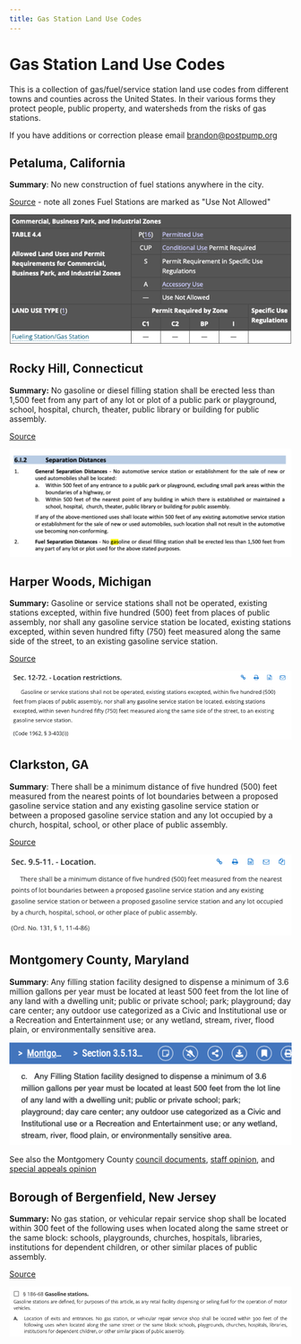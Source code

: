 ```yaml
---
title: Gas Station Land Use Codes
---
```


# Gas Station Land Use Codes

This is a collection of gas/fuel/service station land use codes from different towns and counties across the United States. In their various forms they protect people, public property, and watersheds from the risks of gas stations.

If you have additions or correction please email [brandon@postpump.org](mailto:brandon@postpump.org)

## Petaluma, California

**Summary**: No new construction of fuel stations anywhere in the city.

[Source](https://petaluma.municipal.codes/ZoningOrds/4.Tables) - note all zones Fuel Stations are marked as "Use Not Allowed"

[![Petaluma Commercial Code with No Fuel Station Use](/assets/img/petaluma-code.png)](/assets/img/petaluma-code.png)

## Rocky Hill, Connecticut

**Summary:** No gasoline or diesel filling station shall be erected less than 1,500 feet from any part of any lot or plot of a public park or playground, school, hospital, church, theater, public library or building for public assembly.

[Source](https://www.rockyhillct.gov/DocumentCenter/View/426/Zoning-Regulations-PDF)


[![Screenshot of Rock Hill Connecticut land use code for gas stations](/assets/img/rocky-hill-ct-gas-station-code.png)](/assets/img/rocky-hill-ct-gas-station-code.png)

## Harper Woods, Michigan

**Summary:** Gasoline or service stations shall not be operated, existing stations excepted, within five hundred (500) feet from places of public assembly, nor shall any gasoline service station be located, existing stations excepted, within seven hundred fifty (750) feet measured along the same side of the street, to an existing gasoline service station.

[Source](https://library.municode.com/mi/harper_woods/codes/code_of_ordinances?nodeId=COOR_CH12LIPEBURE_ARTIIIGAST_S12-72LORE)

[![Screenshot of Harper Woods, Michigan land use code for gas stations](/assets/img/harper-woods-mi-gas-station-code.png)](/assets/img/harper-woods-mi-gas-station-code.png)

## Clarkston, GA

**Summary**: There shall be a minimum distance of five hundred (500) feet measured from the nearest points of lot boundaries between a proposed gasoline service station and any existing gasoline service station or between a proposed gasoline service station and any lot occupied by a church, hospital, school, or other place of public assembly.

[Source](https://library.municode.com/ga/clarkston/codes/code_of_ordinances?nodeId=PTIICOOR_CH9.5GASEST_ARTIILOSIRE_S9.5-11LO)

[![Screenshot of Clarkston, GA land use code for gas stations](/assets/img/clarkston-ga-gas-station-code.png)](/assets/img/clarkston-ga-gas-station-code.png)

## Montgomery County, Maryland

**Summary**: Any filling station facility designed to dispense a minimum of 3.6 million gallons per year must be located at least 500 feet from the lot line of any land with a dwelling unit; public or private school; park; playground; day care center; any outdoor use categorized as a Civic and Institutional use or a Recreation and Entertainment use; or any wetland, stream, river, flood plain, or environmentally sensitive area.

[![Montgomery County setback ordinance](/assets/img/montgomery-code.png)](/assets/img/montgomery-code.png)

See also the Montgomery County [council documents](/assets/docs/montgomery-maryland/20120724_17-19.pdf), [staff opinion](/assets/docs/montgomery-maryland/mmotoMCPBreZTA15-07fillingstationsusestandards.pdf), and [special appeals opinion](/assets/docs/montgomery-maryland/2450s15.pdf)

## Borough of Bergenfield, New Jersey

**Summary:** No gas station, or vehicular repair service shop shall be located within 300 feet of the following uses when located along the same street or the same block: schools, playgrounds, churches, hospitals, libraries, institutions for dependent children, or other similar places of public assembly.

[Source](https://ecode360.com/8943620?)

[![Screenshot of Borough of Bergenfield, NJ land use code for gas stations](/assets/img/bergenfield-nj-gas-station-code.png)](/assets/img/bergenfield-nj-gas-station-code.png)




